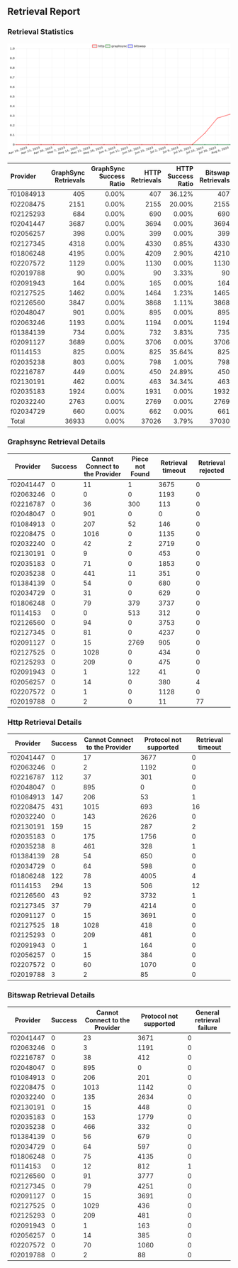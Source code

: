 ## Retrieval Report
### Retrieval Statistics
<img src="https://raw.githubusercontent.com/data-preservation-programs/filplus-checker-assets/main/filecoin-project/filecoin-plus-large-datasets/issues/1678/1691719819028.png"/>

| Provider  | GraphSync Retrievals | GraphSync Success Ratio | HTTP Retrievals | HTTP Success Ratio | Bitswap Retrievals | Bitswap Success Ratio |
| :-------- | -------------------: | ----------------------: | --------------: | -----------------: | -----------------: | --------------------: |
| f01084913 |                  405 |                   0.00% |             407 |             36.12% |                407 |                 0.00% |
| f02208475 |                 2151 |                   0.00% |            2155 |             20.00% |               2155 |                 0.00% |
| f02125293 |                  684 |                   0.00% |             690 |              0.00% |                690 |                 0.00% |
| f02041447 |                 3687 |                   0.00% |            3694 |              0.00% |               3694 |                 0.00% |
| f02056257 |                  398 |                   0.00% |             399 |              0.00% |                399 |                 0.00% |
| f02127345 |                 4318 |                   0.00% |            4330 |              0.85% |               4330 |                 0.00% |
| f01806248 |                 4195 |                   0.00% |            4209 |              2.90% |               4210 |                 0.00% |
| f02207572 |                 1129 |                   0.00% |            1130 |              0.00% |               1130 |                 0.00% |
| f02019788 |                   90 |                   0.00% |              90 |              3.33% |                 90 |                 0.00% |
| f02091943 |                  164 |                   0.00% |             165 |              0.00% |                164 |                 0.00% |
| f02127525 |                 1462 |                   0.00% |            1464 |              1.23% |               1465 |                 0.00% |
| f02126560 |                 3847 |                   0.00% |            3868 |              1.11% |               3868 |                 0.00% |
| f02048047 |                  901 |                   0.00% |             895 |              0.00% |                895 |                 0.00% |
| f02063246 |                 1193 |                   0.00% |            1194 |              0.00% |               1194 |                 0.00% |
| f01384139 |                  734 |                   0.00% |             732 |              3.83% |                735 |                 0.00% |
| f02091127 |                 3689 |                   0.00% |            3706 |              0.00% |               3706 |                 0.00% |
| f0114153  |                  825 |                   0.00% |             825 |             35.64% |                825 |                 0.00% |
| f02035238 |                  803 |                   0.00% |             798 |              1.00% |                798 |                 0.00% |
| f02216787 |                  449 |                   0.00% |             450 |             24.89% |                450 |                 0.00% |
| f02130191 |                  462 |                   0.00% |             463 |             34.34% |                463 |                 0.00% |
| f02035183 |                 1924 |                   0.00% |            1931 |              0.00% |               1932 |                 0.00% |
| f02032240 |                 2763 |                   0.00% |            2769 |              0.00% |               2769 |                 0.00% |
| f02034729 |                  660 |                   0.00% |             662 |              0.00% |                661 |                 0.00% |
| Total     |                36933 |                   0.00% |           37026 |              3.79% |              37030 |                 0.00% |

### Graphsync Retrieval Details
| Provider  | Success | Cannot Connect to the Provider | Piece not Found | Retrieval timeout | Retrieval rejected |
| --------- | ------- | ------------------------------ | --------------- | ----------------- | ------------------ |
| f02041447 | 0       | 11                             | 1               | 3675              | 0                  |
| f02063246 | 0       | 0                              | 0               | 1193              | 0                  |
| f02216787 | 0       | 36                             | 300             | 113               | 0                  |
| f02048047 | 0       | 901                            | 0               | 0                 | 0                  |
| f01084913 | 0       | 207                            | 52              | 146               | 0                  |
| f02208475 | 0       | 1016                           | 0               | 1135              | 0                  |
| f02032240 | 0       | 42                             | 2               | 2719              | 0                  |
| f02130191 | 0       | 9                              | 0               | 453               | 0                  |
| f02035183 | 0       | 71                             | 0               | 1853              | 0                  |
| f02035238 | 0       | 441                            | 11              | 351               | 0                  |
| f01384139 | 0       | 54                             | 0               | 680               | 0                  |
| f02034729 | 0       | 31                             | 0               | 629               | 0                  |
| f01806248 | 0       | 79                             | 379             | 3737              | 0                  |
| f0114153  | 0       | 0                              | 513             | 312               | 0                  |
| f02126560 | 0       | 94                             | 0               | 3753              | 0                  |
| f02127345 | 0       | 81                             | 0               | 4237              | 0                  |
| f02091127 | 0       | 15                             | 2769            | 905               | 0                  |
| f02127525 | 0       | 1028                           | 0               | 434               | 0                  |
| f02125293 | 0       | 209                            | 0               | 475               | 0                  |
| f02091943 | 0       | 1                              | 122             | 41                | 0                  |
| f02056257 | 0       | 14                             | 0               | 380               | 4                  |
| f02207572 | 0       | 1                              | 0               | 1128              | 0                  |
| f02019788 | 0       | 2                              | 0               | 11                | 77                 |

### Http Retrieval Details
| Provider  | Success | Cannot Connect to the Provider | Protocol not supported | Retrieval timeout |
| --------- | ------- | ------------------------------ | ---------------------- | ----------------- |
| f02041447 | 0       | 17                             | 3677                   | 0                 |
| f02063246 | 0       | 2                              | 1192                   | 0                 |
| f02216787 | 112     | 37                             | 301                    | 0                 |
| f02048047 | 0       | 895                            | 0                      | 0                 |
| f01084913 | 147     | 206                            | 53                     | 1                 |
| f02208475 | 431     | 1015                           | 693                    | 16                |
| f02032240 | 0       | 143                            | 2626                   | 0                 |
| f02130191 | 159     | 15                             | 287                    | 2                 |
| f02035183 | 0       | 175                            | 1756                   | 0                 |
| f02035238 | 8       | 461                            | 328                    | 1                 |
| f01384139 | 28      | 54                             | 650                    | 0                 |
| f02034729 | 0       | 64                             | 598                    | 0                 |
| f01806248 | 122     | 78                             | 4005                   | 4                 |
| f0114153  | 294     | 13                             | 506                    | 12                |
| f02126560 | 43      | 92                             | 3732                   | 1                 |
| f02127345 | 37      | 79                             | 4214                   | 0                 |
| f02091127 | 0       | 15                             | 3691                   | 0                 |
| f02127525 | 18      | 1028                           | 418                    | 0                 |
| f02125293 | 0       | 209                            | 481                    | 0                 |
| f02091943 | 0       | 1                              | 164                    | 0                 |
| f02056257 | 0       | 15                             | 384                    | 0                 |
| f02207572 | 0       | 60                             | 1070                   | 0                 |
| f02019788 | 3       | 2                              | 85                     | 0                 |

### Bitswap Retrieval Details
| Provider  | Success | Cannot Connect to the Provider | Protocol not supported | General retrieval failure |
| --------- | ------- | ------------------------------ | ---------------------- | ------------------------- |
| f02041447 | 0       | 23                             | 3671                   | 0                         |
| f02063246 | 0       | 3                              | 1191                   | 0                         |
| f02216787 | 0       | 38                             | 412                    | 0                         |
| f02048047 | 0       | 895                            | 0                      | 0                         |
| f01084913 | 0       | 206                            | 201                    | 0                         |
| f02208475 | 0       | 1013                           | 1142                   | 0                         |
| f02032240 | 0       | 135                            | 2634                   | 0                         |
| f02130191 | 0       | 15                             | 448                    | 0                         |
| f02035183 | 0       | 153                            | 1779                   | 0                         |
| f02035238 | 0       | 466                            | 332                    | 0                         |
| f01384139 | 0       | 56                             | 679                    | 0                         |
| f02034729 | 0       | 64                             | 597                    | 0                         |
| f01806248 | 0       | 75                             | 4135                   | 0                         |
| f0114153  | 0       | 12                             | 812                    | 1                         |
| f02126560 | 0       | 91                             | 3777                   | 0                         |
| f02127345 | 0       | 79                             | 4251                   | 0                         |
| f02091127 | 0       | 15                             | 3691                   | 0                         |
| f02127525 | 0       | 1029                           | 436                    | 0                         |
| f02125293 | 0       | 209                            | 481                    | 0                         |
| f02091943 | 0       | 1                              | 163                    | 0                         |
| f02056257 | 0       | 14                             | 385                    | 0                         |
| f02207572 | 0       | 70                             | 1060                   | 0                         |
| f02019788 | 0       | 2                              | 88                     | 0                         |
